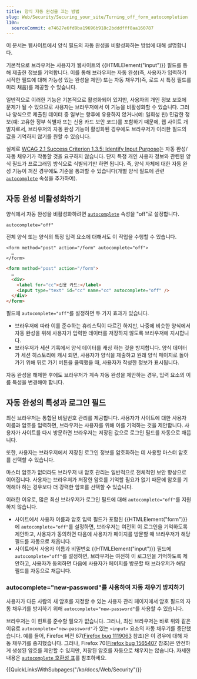 ```yaml
---
title: 양식 자동 완성을 끄는 방법
slug: Web/Security/Securing_your_site/Turning_off_form_autocompletion
l10n:
  sourceCommit: e74627e6fd9ba19696b918c2bdddfff8aa160787
---
```


이 문서는 웹사이트에서 양식 필드의 자동 완성을 비활성화하는 방법에 대해 설명합니다.

기본적으로 브라우저는 사용자가 웹사이트의 {{HTMLElement("input")}} 필드를 통해 제출한 정보를 기억합니다. 이를 통해 브라우저는 자동 완성(즉, 사용자가 입력하기 시작한 필드에 대해 가능성 있는 완성을 제안) 또는 자동 채우기(즉, 로드 시 특정 필드를 미리 채움)를 제공할 수 있습니다.

일반적으로 이러한 기능은 기본적으로 활성화되어 있지만, 사용자의 개인 정보 보호에 문제가 될 수 있으므로 사용자는 브라우저에서 이 기능을 비활성화할 수 있습니다. 그러나 양식으로 제출된 데이터 중 일부는 향후에 유용하지 않거나(예: 일회성 핀) 민감한 정보(예: 고유한 정부 식별자 또는 신용 카드 보안 코드)를 포함하기 때문에, 웹 사이트 개발자로서, 브라우저의 자동 완성 기능이 활성화된 경우에도 브라우저가 이러한 필드의 값을 기억하지 않기를 원할 수 있습니다.

실제로 [WCAG 2.1 Success Criterion 1.3.5: Identify Input Purpose](https://www.w3.org/WAI/WCAG21/Understanding/identify-input-purpose.html)는 자동 완성/자동 채우기가 작동할 것을 요구하지 않습니다. 단지 특정 개인 사용자 정보와 관련된 양식 필드가 프로그래밍 방식으로 식별되기만 하면 됩니다. 즉, 양식 자체에 대한 자동 완성 기능이 꺼진 경우에도 기준을 통과할 수 있습니다(개별 양식 필드에 관련 [`autocomplete`](/ko/docs/Web/HTML/Attributes/autocomplete) 속성을 추가하여).

## 자동 완성 비활성화하기

양식에서 자동 완성을 비활성화하려면 [`autocomplete`](/ko/docs/Web/HTML/Attributes/autocomplete) 속성을 "off"로 설정합니다.

```plain
autocomplete="off"
```

전체 양식 또는 양식의 특정 입력 요소에 대해서도 이 작업을 수행할 수 있습니다.

```html-nolint
<form method="post" action="/form" autocomplete="off">
  …
</form>
```

```html
<form method="post" action="/form">
  …
  <div>
    <label for="cc">신용 카드:</label>
    <input type="text" id="cc" name="cc" autocomplete="off" />
  </div>
</form>
```

필드에 `autocomplete="off"`를 설정하면 두 가지 효과가 있습니다.

- 브라우저에 따라 이를 준수하는 휴리스틱이 다르긴 하지만, 나중에 비슷한 양식에서 자동 완성을 위해 사용자가 입력한 데이터를 저장하지 않도록 브라우저에 지시합니다.
- 브라우저가 세션 기록에서 양식 데이터를 캐싱 하는 것을 방지합니다. 양식 데이터가 세션 히스토리에 캐시 되면, 사용자가 양식을 제출하고 원래 양식 페이지로 돌아가기 위해 뒤로 가기 버튼을 클릭했을 때, 사용자가 작성한 정보가 표시됩니다.

자동 완성을 해제한 후에도 브라우저가 계속 자동 완성을 제안하는 경우, 입력 요소의 이름 특성을 변경해야 합니다.

## 자동 완성의 특성과 로그인 필드

최신 브라우저는 통합된 비밀번호 관리를 제공합니다. 사용자가 사이트에 대한 사용자 이름과 암호를 입력하면, 브라우저는 사용자를 위해 이를 기억하는 것을 제안합니다. 사용자가 사이트를 다시 방문하면 브라우저는 저장된 값으로 로그인 필드를 자동으로 채웁니다.

또한, 사용자는 브라우저에서 저장된 로그인 정보를 암호화하는 데 사용할 마스터 암호를 선택할 수 있습니다.

마스터 암호가 없더라도 브라우저 내 암호 관리는 일반적으로 전체적인 보안 향상으로 이어집니다. 사용자는 브라우저가 저장한 암호를 기억할 필요가 없기 때문에 암호를 기억해야 하는 경우보다 더 강력한 암호를 선택할 수 있습니다.

이러한 이유로, 많은 최신 브라우저가 로그인 필드에 대해 `autocomplete="off"`를 지원하지 않습니다.

- 사이트에서 사용자 이름과 암호 입력 필드가 포함된 {{HTMLElement("form")}}에 `autocomplete="off"`를 설정하면, 브라우저는 여전히 이 로그인을 기억하도록 제안하고, 사용자가 동의하면 다음에 사용자가 페이지를 방문할 때 브라우저가 해당 필드를 자동으로 채웁니다.
- 사이트에서 사용자 이름과 비밀번호 {{HTMLElement("input")}} 필드에 `autocomplete="off"`를 설정하면, 브라우저는 여전히 이 로그인을 기억하도록 제안하고, 사용자가 동의하면 다음에 사용자가 페이지를 방문할 때 브라우저가 해당 필드를 자동으로 채웁니다.

### autocomplete="new-password"를 사용하여 자동 채우기 방지하기

사용자가 다른 사람의 새 암호를 지정할 수 있는 사용자 관리 페이지에서 암호 필드의 자동 채우기를 방지하기 위해 `autocomplete="new-password"`를 사용할 수 있습니다.

브라우저는 이 힌트를 준수할 필요가 없습니다. 그러나, 최신 브라우저는 바로 위와 같은 이유로 `autocomplete="new-password"`가 있는 `<input>` 요소의 자동 채우기를 중단했습니다. 예를 들어, Firefox 버전 67([Firefox bug 1119063](https://bugzil.la/1119063) 참조)은 이 경우에 대해 자동 채우기를 중지했습니다. 그러나, Firefox 70([Firefox bug 1565407](https://bugzil.la/1565407) 참조)은 안전하게 생성된 암호를 제안할 수 있지만, 저장된 암호를 자동으로 채우지는 않습니다. 자세한 내용은 [`autocomplete` 호환성 표](/ko/docs/Web/HTML/Attributes/autocomplete#browser_compatibility)를 참조하세요.

{{QuickLinksWithSubpages("/ko/docs/Web/Security")}}
